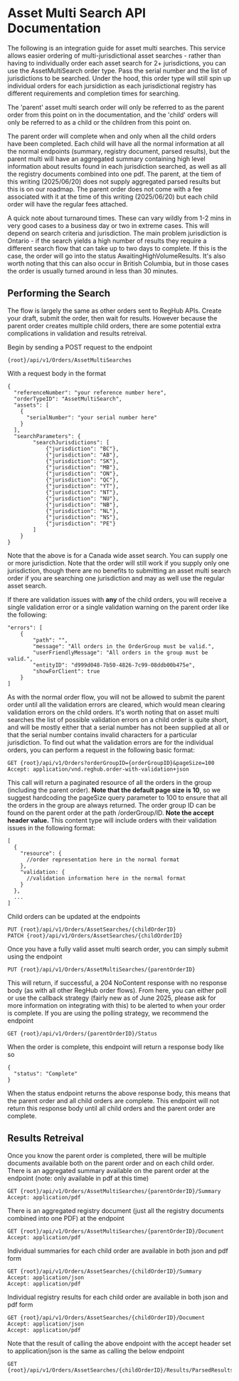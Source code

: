 # Asset Multi Search API Documentation

The following is an integration guide for asset multi searches. This service allows easier ordering of multi-jurisdictional asset searches - rather than having to individually order each asset search for 2+ jurisdictions, you can use the AssetMultiSearch order type. Pass the serial number and the list of jurisdictions to be searched. Under the hood, this order type will still spin up individual orders for each jursidiction as each jurisdictional registry has different requirements and completion times for searching. 

The 'parent' asset multi search order will only be referred to as the parent order from this point on in the documentation, and the 'child' orders will only be referred to as a child or the children from this point on.

The parent order will complete when and only when all the child orders have been completed. Each child will have all the normal information at all the normal endpoints (summary, registry document, parsed results), but the parent multi will have an aggregated summary containing high level information about results found in each jurisdiction searched, as well as all the registry documents combined into one pdf. The parent, at the tiem of this writing (2025/06/20) does not supply aggregated parsed results but this is on our roadmap. The parent order does not come with a fee associated with it at the time of this writing (2025/06/20) but each child order will have the regular fees attached.

A quick note about turnaround times. These can vary wildly from 1-2 mins in very good cases to a business day or two in extreme cases. This will depend on search criteria and jurisdiction. The main problem jurisdiction is Ontario - if the search yields a high number of results they require a different search flow that can take up to two days to complete. If this is the case, the order will go into the status AwaitingHighVolumeResults. It's also worth noting that this can also occur in British Columbia, but in those cases the order is usually turned around in less than 30 minutes.

## Performing the Search

The flow is largely the same as other orders sent to RegHub APIs. Create your draft, submit the order, then wait for results. However because the parent order creates multiple child orders, there are some potential extra complications in validation and results retreival.

Begin by sending a POST request to the endpoint

```
{root}/api/v1/Orders/AssetMultiSearches
```

With a request body in the format

```
{
  "referenceNumber": "your reference number here",
  "orderTypeID": "AssetMultiSearch",
  "assets": [
    {
      "serialNumber": "your serial number here"
    }
  ],
  "searchParameters": {
        "searchJurisdictions": [
            {"jurisdiction": "BC"},
            {"jurisdiction": "AB"},
            {"jurisdiction": "SK"},
            {"jurisdiction": "MB"},
            {"jurisdiction": "ON"},
            {"jurisdiction": "QC"},
            {"jurisdiction": "YT"},
            {"jurisdiction": "NT"},
            {"jurisdiction": "NU"},
            {"jurisdiction": "NB"},
            {"jurisdiction": "NL"},
            {"jurisdiction": "NS"},
            {"jurisdiction": "PE"}
        ]
    }
}
```

Note that the above is for a Canada wide asset search. You can supply one or more jurisdiction. Note that the order will still work if you supply only one jurisdiction, though there are no benefits to submitting an asset multi search order if you are searching one jurisdiction and may as well use the regular asset search.

If there are validation issues with **any** of the child orders, you will receive a single validation error or a single validation warning on the parent order like the following:

```
"errors": [
    {
        "path": "",
        "message": "All orders in the OrderGroup must be valid.",
        "userFriendlyMessage": "All orders in the group must be valid.",
        "entityID": "d999d048-7b50-4826-7c99-08ddb00b475e",
        "showForClient": true
    }
]
```

As with the normal order flow, you will not be allowed to submit the parent order until all the validation errors are cleared, which would mean clearing validation errors on the child orders. It's worth noting that on asset multi searches the list of possible validation errors on a child order is quite short, and will be mostly either that a serial number has not been supplied at all or that the serial number contains invalid characters for a particular jurisdiction. To find out what the validation errors are for the individual orders, you can perform a request in the following basic format:

```
GET {root}/api/v1/Orders?orderGroupID={orderGroupID}&pageSize=100
Accept: application/vnd.reghub.order-with-validation+json
```

This call will return a paginated resource of all the orders in the group (including the parent order). **Note that the default page size is 10**, so we suggest hardcoding the pageSize query parameter to 100 to ensure that all the orders in the group are always returned. The order group ID can be found on the parent order at the path /orderGroup/ID. **Note the accept header value.** This content type will include orders with their validation issues in the following format:

```
[
  {
    "resource": {
      //order representation here in the normal format
    },
    "validation: {
      //validation information here in the normal format
    }
  },
  ...
]
```

Child orders can be updated at the endpoints

```
PUT {root}/api/v1/Orders/AssetSearches/{childOrderID}
PATCH {root}/api/v1/Orders/AssetSearches/{childOrderID}
```

Once you have a fully valid asset multi search order, you can simply submit using the endpoint

```
PUT {root}/api/v1/Orders/AssetMultiSearches/{parentOrderID}
```

This will return, if successful, a 204 NoContent response with no response body (as with all other RegHub order flows). From here, you can either poll or use the callback strategy (fairly new as of June 2025, please ask for more information on integrating with this) to be alerted to when your order is complete. If you are using the polling strategy, we recommend the endpoint

```
GET {root}/api/v1/Orders/{parentOrderID}/Status
```

When the order is complete, this endpoint will return a response body like so

```
{
  "status": "Complete"
}
```

When the status endpoint returns the above response body, this means that the parent order and all child orders are complete. This endpoint will not return this response body until all child orders and the parent order are complete. 

## Results Retreival

Once you know the parent order is completed, there will be multiple documents available both on the parent order and on each child order. There is an aggregated summary available on the parent order at the endpoint (note: only available in pdf at this time)

```
GET {root}/api/v1/Orders/AssetMultiSearches/{parentOrderID}/Summary
Accept: application/pdf
```

There is an aggregated registry document (just all the registry documents combined into one PDF) at the endpoint

```
GET {root}/api/v1/Orders/AssetMultiSearches/{parentOrderID}/Document
Accept: application/pdf
```

Individual summaries for each child order are available in both json and pdf form

```
GET {root}/api/v1/Orders/AssetSearches/{childOrderID}/Summary
Accept: application/json
Accept: application/pdf
```

Individual registry results for each child order are available in both json and pdf form

```
GET {root}/api/v1/Orders/AssetSearches/{childOrderID}/Document
Accept: application/json
Accept: application/pdf
```

Note that the result of calling the above endpoint with the accept header set to application/json is the same as calling the below endpoint

```
GET {root}/api/v1/Orders/AssetSearches/{childOrderID}/Results/ParsedResults
```
